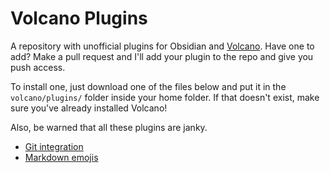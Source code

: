 # Volcano Plugins

A repository with unofficial plugins for Obsidian and [Volcano](https://npmjs.com/volcano). Have one to add? Make a pull request and I'll add your plugin to the repo and give you push access.

To install one, just download one of the files below and put it in the `volcano/plugins/` folder inside your home folder. If that doesn't exist, make sure you've already installed Volcano!

Also, be warned that all these plugins are janky.

- [Git integration](https://raw.githubusercontent.com/kognise/volcano-plugins/master/git.js)
- [Markdown emojis](https://raw.githubusercontent.com/kognise/volcano-plugins/master/emoji.js)